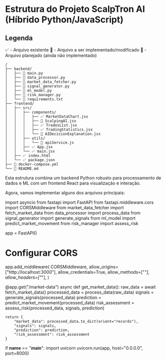 # Estrutura do Projeto ScalpTron AI (Híbrido Python/JavaScript)

## Legenda
✅ - Arquivo existente
🔧 - Arquivo a ser implementado/modificado
📄 - Arquivo planejado (ainda não implementado)

```
/
├── backend/
│   ├── 🔧 main.py
│   ├── 🔧 data_processor.py
│   ├── 🔧 market_data_fetcher.py
│   ├── 🔧 signal_generator.py
│   ├── 🔧 ml_model.py
│   ├── 🔧 risk_manager.py
│   └── 📄 requirements.txt
├── frontend/
│   ├── src/
│   │   ├── components/
│   │   │   ├── ✅ MarketDataChart.jsx
│   │   │   ├── 🔧 ScalpingAI.jsx
│   │   │   ├── ✅ TradesList.jsx
│   │   │   ├── ✅ TradingStatistics.jsx
│   │   │   └── 🔧 AIDecisionExplanation.jsx
│   │   ├── utils/
│   │   │   └── 🔧 apiService.js
│   │   ├── ✅ App.jsx
│   │   └── ✅ main.jsx
│   ├── ✅ index.html
│   └── ✅ package.json
├── 🔧 docker-compose.yml
└── 📄 README.md
```

Esta estrutura combina um backend Python robusto para processamento de dados e ML com um frontend React para visualização e interação.

Agora, vamos implementar alguns dos arquivos principais:

<lov-write file_path="backend/main.py">
import asyncio
from fastapi import FastAPI
from fastapi.middleware.cors import CORSMiddleware
from market_data_fetcher import fetch_market_data
from data_processor import process_data
from signal_generator import generate_signals
from ml_model import predict_market_movement
from risk_manager import assess_risk

app = FastAPI()

# Configurar CORS
app.add_middleware(
    CORSMiddleware,
    allow_origins=["http://localhost:3000"],
    allow_credentials=True,
    allow_methods=["*"],
    allow_headers=["*"],
)

@app.get("/market-data")
async def get_market_data():
    raw_data = await fetch_market_data()
    processed_data = process_data(raw_data)
    signals = generate_signals(processed_data)
    prediction = predict_market_movement(processed_data)
    risk_assessment = assess_risk(processed_data, signals, prediction)
    
    return {
        "market_data": processed_data.to_dict(orient="records"),
        "signals": signals,
        "prediction": prediction,
        "risk_assessment": risk_assessment
    }

if __name__ == "__main__":
    import uvicorn
    uvicorn.run(app, host="0.0.0.0", port=8000)